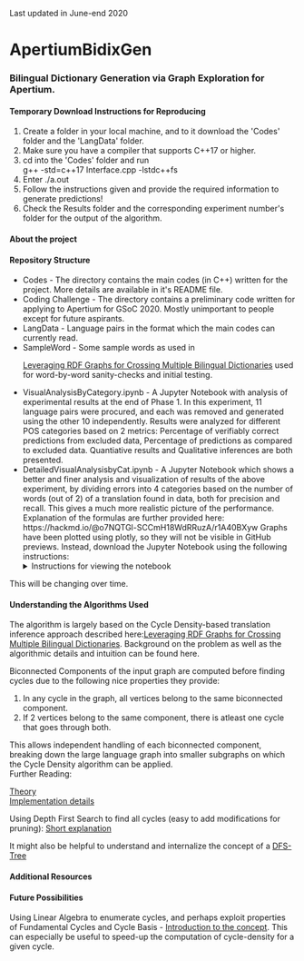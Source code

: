 


Last updated in June-end 2020


# ApertiumBidixGen

### Bilingual Dictionary Generation via Graph Exploration for Apertium.

#### Temporary Download Instructions for Reproducing
<ol>
<li> Create a folder in your local machine, and to it download the 'Codes' folder and the 'LangData' folder.
<li> Make sure you have a compiler that supports C++17 or higher. 
<li> cd into the 'Codes' folder and run  <br>
g++ -std=c++17 Interface.cpp -lstdc++fs
<li> Enter ./a.out
<li> Follow the instructions given and provide the required information to generate predictions!
<li> Check the Results folder and the corresponding experiment number's folder for the output of the algorithm.
</ol>

#### About the project

#### Repository Structure
<ul>
<li>Codes - The directory contains the main codes (in C++) written for the project. More details are available in it's README file.
<li>Coding Challenge - The directory contains a preliminary code written for applying to Apertium for GSoC 2020. Mostly unimportant to people except for future aspirants.
<li>LangData - Language pairs in the format which the main codes can currently read.
<li>SampleWord - Some sample words as used in 

[Leveraging RDF Graphs for Crossing Multiple Bilingual Dictionaries](https://www.aclweb.org/anthology/L16-1140/) used for word-by-word sanity-checks and initial testing.
<li>VisualAnalysisByCategory.ipynb - A Jupyter Notebook with analysis of experimental results at the end of Phase 1. In this experiment, 11 language pairs were procured, and each was removed and generated using the other 10 independently. Results were analyzed for different POS categories based on 2 metrics: Percentage of verifiably correct predictions from excluded data, Percentage of predictions as compared to excluded data. Quantiative results and Qualitative inferences are both presented.
<li>DetailedVisualAnalysisbyCat.ipynb - A Jupyter Notebook which shows a better and finer analysis and visualization of results of the above experiment, by dividing errors into 4 categories based on the number of words (out of 2) of a translation found in data, both for precision and recall. This gives a much more realistic picture of the performance. Explanation of the formulas are further provided here: https://hackmd.io/@o7NQTGl-SCCmH18WdRRuzA/r1A40BXyw Graphs have been plotted using plotly, so they will not be visible in GitHub previews. Instead, download the Jupyter Notebook using the following instructions:
<details>
	<summary> Instructions for viewing the notebook </summary>
  <ol>
	<li> Open the notebook in Github: https://github.com/shash42/ApertiumBidixGen/blob/master/DetailedVisualAnalysisbyCat.ipynb
	<li> Click on Download in the top-right.
	<li> Install plotly: (https://plotly.com/python/getting-started/#installation) :  pip install plotly==4.8.2
	<li> Install numpy:  pip install numpy
	<li> Install Jupyter Notebook: pip install "notebook>=5.3" "ipywidgets>=7.2"
  <li> After that you can access the Jupyter Notebook as you would do normally on your system: <br>
        Command to open jupyter through terminal: jupyter notebook <br>
Jupyter notebook will open in your browser tab (or as configured otherwise) and then navigate to the location of the file downloaded from the first link-above and open it. Use Kernel -> Restart and Run All if the visualizations don't show up directly.
  </ol>
</details>
</ul>
This will be changing over time.

#### Understanding the Algorithms Used
The algorithm is largely based on the Cycle Density-based translation inference approach described here:[Leveraging  RDF  Graphs for Crossing Multiple Bilingual Dictionaries](https://www.aclweb.org/anthology/L16-1140.pdf). Background on the problem as well as the algorithmic details and intuition can be found here.

Biconnected Components of the input graph are computed before finding cycles due to the following nice properties they provide:
<ol>
<li> In any cycle in the graph, all vertices belong to the same biconnected component.
<li> If 2 vertices belong to the same component, there is atleast one cycle that goes through both.
</ol>
This allows independent handling of each biconnected component, breaking down the large language graph into smaller subgraphs on which the Cycle Density algorithm can be applied.<br>
Further Reading: <br>

[Theory](https://www.ics.uci.edu/~goodrich/teach/cs260P/notes/Biconnectivity.pdf) <br>
[Implementation details](https://www.hackerearth.com/practice/algorithms/graphs/biconnected-components/tutorial/)

Using Depth First Search to find all cycles (easy to add modifications for pruning): [Short explanation](https://stackoverflow.com/a/549312) <br>

It might also be helpful to understand and internalize the concept of a [DFS-Tree](https://codeforces.com/blog/entry/68138) <br>
#### Additional Resources

#### Future Possibilities
Using Linear Algebra to enumerate cycles, and perhaps exploit properties of Fundamental Cycles and Cycle Basis - [Introduction to the concept](https://www.codeproject.com/Articles/1158232/Enumerating-All-Cycles-in-an-Undirected-Graph). This can especially be useful to speed-up the computation of cycle-density for a given cycle.


